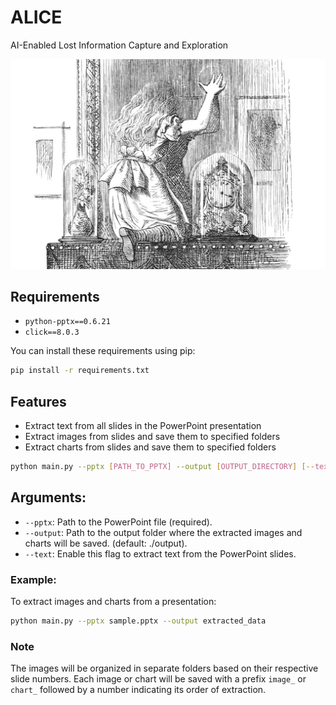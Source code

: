 # ALICE
AI-Enabled Lost Information Capture and Exploration 

![Alice In Wonderland Woodcarving](John-Tenniel-Alice-In-Wonderland-Wood-Engravings-Through-Looking-Glass.jpg)

## Requirements
- `python-pptx==0.6.21`
- `click==8.0.3`

You can install these requirements using pip:

```bash
pip install -r requirements.txt
```

## Features

- Extract text from all slides in the PowerPoint presentation
- Extract images from slides and save them to specified folders
- Extract charts from slides and save them to specified folders

```bash
python main.py --pptx [PATH_TO_PPTX] --output [OUTPUT_DIRECTORY] [--text]
```

## Arguments:
- `--pptx`: Path to the PowerPoint file (required).
- `--output`: Path to the output folder where the extracted images and charts will be saved. (default: ./output).
- `--text`: Enable this flag to extract text from the PowerPoint slides.

### Example:
To extract images and charts from a presentation:

```bash
python main.py --pptx sample.pptx --output extracted_data
```

### Note

The images will be organized in separate folders based on their respective slide numbers. Each image or chart will be saved with a prefix `image_` or `chart_` followed by a number indicating its order of extraction.
